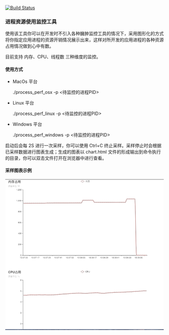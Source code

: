 
[![Build Status](https://dev.azure.com/yangchujie1/github-projects/_apis/build/status/chujieyang.process_perf?branchName=master)](https://dev.azure.com/yangchujie1/github-projects/_build/latest?definitionId=2&branchName=master)

### 进程资源使用监控工具

使用该工具你可以在开发时不引入各种臃肿监控工具的情况下，采用图形化的方式将你指定应用进程的资源开销情况展示出来，这样对所开发的应用进程的各种资源占用情况做到心中有数。

目前支持 内存、CPU、线程数 三种维度的监控。


#### 使用方式

*   MacOs 平台

    ./process_perf_osx -p <待监控的进程PID>

*   Linux 平台

    ./process_perf_linux -p <待监控的进程PID>

*   Windows 平台

    ./process_perf_windows -p <待监控的进程PID>


启动后会每 2S 进行一次采样，你可以使用 Ctrl+C 终止采样。采样停止时会根据已采样数据进行图表生成；生成的图表以 chart.html 文件的形成输出到命令执行的目录，你可以双击文件打开在浏览器中进行查看。


#### 采样图表示例

![采样图例](./img/charts.gif)
